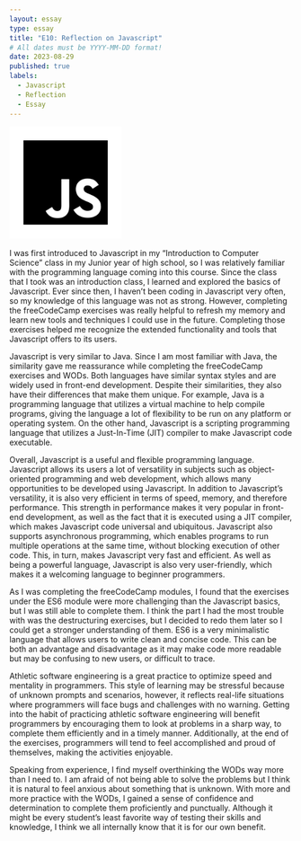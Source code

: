 ```yaml
---
layout: essay
type: essay
title: "E10: Reflection on Javascript"
# All dates must be YYYY-MM-DD format!
date: 2023-08-29
published: true
labels:
  - Javascript
  - Reflection
  - Essay
---
```


<img width="200px" class="rounded float-start pe-4" src="../img/difficulty/javascript.png">

I was first introduced to Javascript in my “Introduction to Computer Science” class in my Junior year of high school, so I was relatively familiar with the programming language coming into this course. Since the class that I took was an introduction class, I learned and explored the basics of Javascript. Ever since then, I haven’t been coding in Javascript very often, so my knowledge of this language was not as strong. However, completing the freeCodeCamp exercises was really helpful to refresh my memory and learn new tools and techniques I could use in the future. Completing those exercises helped me recognize the extended functionality and tools that Javascript offers to its users. 

Javascript is very similar to Java. Since I am most familiar with Java, the similarity gave me reassurance while completing the freeCodeCamp exercises and WODs. Both languages have similar syntax styles and are widely used in front-end development. Despite their similarities, they also have their differences that make them unique. For example, Java is a programming language that utilizes a virtual machine to help compile programs, giving the language a lot of flexibility to be run on any platform or operating system. On the other hand, Javascript is a scripting programming language that utilizes a Just-In-Time (JIT) compiler to make Javascript code executable. 

Overall, Javascript is a useful and flexible programming language. Javascript allows its users a lot of versatility in subjects such as object-oriented programming and web development, which allows many opportunities to be developed using Javascript. In addition to Javascript’s versatility, it is also very efficient in terms of speed, memory, and therefore performance. This strength in performance makes it very popular in front-end development, as well as the fact that it is executed using a JIT compiler, which makes Javascript code universal and ubiquitous. Javascript also supports asynchronous programming, which enables programs to run multiple operations at the same time, without blocking execution of other code. This, in turn, makes Javascript very fast and efficient. As well as being a powerful language, Javascript is also very user-friendly, which makes it a welcoming language to beginner programmers. 

As I was completing the freeCodeCamp modules, I found that the exercises under the ES6 module were more challenging than the Javascript basics, but I was still able to complete them. I think the part I had the most trouble with was the destructuring exercises, but I decided to redo them later so I could get a stronger understanding of them. ES6 is a very minimalistic language that allows users to write clean and concise code. This can be both an advantage and disadvantage as it may make code more readable but may be confusing to new users, or difficult to trace. 

Athletic software engineering is a great practice to optimize speed and mentality in programmers. This style of learning may be stressful because of unknown prompts and scenarios, however, it reflects real-life situations where programmers will face bugs and challenges with no warning. Getting into the habit of practicing athletic software engineering will benefit programmers by encouraging them to look at problems in a sharp way, to complete them efficiently and in a timely manner. Additionally, at the end of the exercises, programmers will tend to feel accomplished and proud of themselves, making the activities enjoyable. 

Speaking from experience, I find myself overthinking the WODs way more than I need to. I am afraid of not being able to solve the problems but I think it is natural to feel anxious about something that is unknown. With more and more practice with the WODs, I gained a sense of confidence and determination to complete them proficiently and punctually. Although it might be every student’s least favorite way of testing their skills and knowledge, I think we all internally know that it is for our own benefit. 
